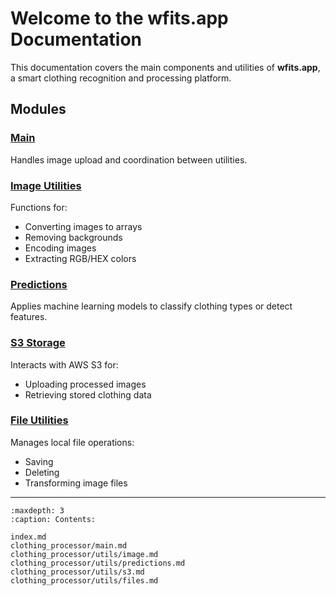 # Welcome to the wfits.app Documentation

This documentation covers the main components and utilities of **wfits.app**, a smart clothing recognition and processing platform.

## Modules

### [Main](clothing_processor/main.md)
Handles image upload and coordination between utilities.

### [Image Utilities](clothing_processor/utils/image.md)
Functions for:
- Converting images to arrays
- Removing backgrounds
- Encoding images
- Extracting RGB/HEX colors

### [Predictions](clothing_processor/utils/predictions.md)
Applies machine learning models to classify clothing types or detect features.

### [S3 Storage](clothing_processor/utils/s3.md)
Interacts with AWS S3 for:
- Uploading processed images
- Retrieving stored clothing data

### [File Utilities](clothing_processor/utils/files.md)
Manages local file operations:
- Saving
- Deleting
- Transforming image files

---

```{toctree}
:maxdepth: 3
:caption: Contents:

index.md
clothing_processor/main.md
clothing_processor/utils/image.md
clothing_processor/utils/predictions.md
clothing_processor/utils/s3.md
clothing_processor/utils/files.md
